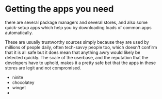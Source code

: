 # Getting the apps you need

there are several package managers and several stores, and also some quick-setup apps which help you by downloading loads of common apps automatically.

These are usually trustworthy sources simply because they are used by millions of people daily, often tech-savvy people too, which doesn't confirm that it is all safe but it does mean that anything awry would likely be detected quickly. The scale of the userbase, and the reputation that the developers have to uphold, makes it a pretty safe bet that the apps in these stores are legit and not compromised.&#x20;

* ninite&#x20;
* chocolatey
* winget&#x20;
*
